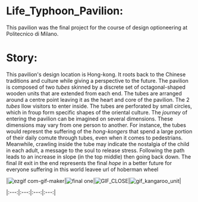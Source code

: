 # Life_Typhoon_Pavilion:
This pavilion was the final project for the course of design optioneering at Politecnico di Milano.

# Story:
This pavilion's design location is Hong-kong. It roots back to the Chinese traditions and culture while giving a perspective to the future. The pavilion is composed of two *tubes* skinned by a discrete set of octagonal-shaped wooden units that are extended from each end. The tubes are arranged around a centre point leaving it as the heart and core of the pavilion. The 2 *tubes* llow visitors to enter inside. The tubes are perforated by small circles, which in froup form specific shapes of the oriental culture. 
The *journey* of entering the pavilion can be imagined on several dimensions. These dimensions may vary from one person to another. For instance, the tubes would represnt the suffering of the *hong-kongers* that spend a large portion of their daily comute through tubes, even when it comes to pedestrians. 
Meanwhile, crawling inside the tube may indicate the nostalgia of the child in each adult, a message to the soul to release stress. Following the path leads to an increase in slope (in the top middle) then going back down. The final *lit* exit in the end represents the final *hope* in a better future for everyone suffering in this world
leavee url of hoberman wheel


|![ezgif com-gif-maker](https://user-images.githubusercontent.com/31185492/97517717-04b9b400-1996-11eb-822c-886f3df5e94e.gif)|![final one](https://user-images.githubusercontent.com/31185492/97517776-2450dc80-1996-11eb-8a2b-b80c321d4b34.gif)|![GIF_CLOSE](https://user-images.githubusercontent.com/31185492/97517814-3a5e9d00-1996-11eb-84bf-d89f28499902.gif)|![gif_kangaroo_unit](https://user-images.githubusercontent.com/31185492/97517855-5104f400-1996-11eb-930e-4eec2ab648a9.gif)|

|:---:|:---:|:---:|:---:|
